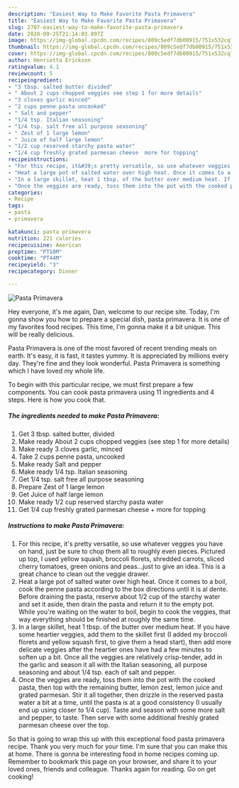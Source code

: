 ```yaml
---
description: "Easiest Way to Make Favorite Pasta Primavera"
title: "Easiest Way to Make Favorite Pasta Primavera"
slug: 2707-easiest-way-to-make-favorite-pasta-primavera
date: 2020-09-25T21:14:03.897Z
image: https://img-global.cpcdn.com/recipes/809c5edf7db00915/751x532cq70/pasta-primavera-recipe-main-photo.jpg
thumbnail: https://img-global.cpcdn.com/recipes/809c5edf7db00915/751x532cq70/pasta-primavera-recipe-main-photo.jpg
cover: https://img-global.cpcdn.com/recipes/809c5edf7db00915/751x532cq70/pasta-primavera-recipe-main-photo.jpg
author: Henrietta Erickson
ratingvalue: 4.1
reviewcount: 5
recipeingredient:
- "3 tbsp. salted butter divided"
- " About 2 cups chopped veggies see step 1 for more details"
- "3 cloves garlic minced"
- "2 cups penne pasta uncooked"
- " Salt and pepper"
- "1/4 tsp. Italian seasoning"
- "1/4 tsp. salt free all purpose seasoning"
- " Zest of 1 large lemon"
- " Juice of half large lemon"
- "1/2 cup reserved starchy pasta water"
- "1/4 cup freshly grated parmesan cheese  more for topping"
recipeinstructions:
- "For this recipe, it&#39;s pretty versatile, so use whatever veggies you have on hand, just be sure to chop them all to roughly even pieces. Pictured up top, I used yellow squash, broccoli florets, shredded carrots, sliced cherry tomatoes, green onions and peas...just to give an idea. This is a great chance to clean out the veggie drawer."
- "Heat a large pot of salted water over high heat. Once it comes to a boil, cook the penne pasta according to the box directions until it is al dente. Before draining the pasta, reserve about 1/2 cup of the starchy water and set it aside, then drain the pasta and return it to the empty pot. While you&#39;re waiting on the water to boil, begin to cook the veggies, that way everything should be finished at roughly the same time."
- "In a large skillet, heat 1 tbsp. of the butter over medium heat. If you have some heartier veggies, add them to the skillet first (I added my broccoli florets and yellow squash first, to give them a head start), then add more delicate veggies after the heartier ones have had a few minutes to soften up a bit. Once all the veggies are relatively crisp-tender, add in the garlic and season it all with the Italian seasoning, all purpose seasoning and about 1/4 tsp. each of salt and pepper."
- "Once the veggies are ready, toss them into the pot with the cooked pasta, then top with the remaining butter, lemon zest, lemon juice and grated parmesan. Stir it all together, then drizzle in the reserved pasta water a bit at a time, until the pasta is at a good consistency (I usually end up using closer to 1/4 cup). Taste and season with some more salt and pepper, to taste. Then serve with some additional freshly grated parmesan cheese over the top."
categories:
- Recipe
tags:
- pasta
- primavera

katakunci: pasta primavera 
nutrition: 221 calories
recipecuisine: American
preptime: "PT10M"
cooktime: "PT44M"
recipeyield: "3"
recipecategory: Dinner

---
```



![Pasta Primavera](https://img-global.cpcdn.com/recipes/809c5edf7db00915/751x532cq70/pasta-primavera-recipe-main-photo.jpg)

Hey everyone, it's me again, Dan, welcome to our recipe site. Today, I'm gonna show you how to prepare a special dish, pasta primavera. It is one of my favorites food recipes. This time, I'm gonna make it a bit unique. This will be really delicious.



Pasta Primavera is one of the most favored of recent trending meals on earth. It's easy, it is fast, it tastes yummy. It is appreciated by millions every day. They're fine and they look wonderful. Pasta Primavera is something which I have loved my whole life.


To begin with this particular recipe, we must first prepare a few components. You can cook pasta primavera using 11 ingredients and 4 steps. Here is how you cook that.

<!--inarticleads1-->

##### The ingredients needed to make Pasta Primavera:

1. Get 3 tbsp. salted butter, divided
1. Make ready  About 2 cups chopped veggies (see step 1 for more details)
1. Make ready 3 cloves garlic, minced
1. Take 2 cups penne pasta, uncooked
1. Make ready  Salt and pepper
1. Make ready 1/4 tsp. Italian seasoning
1. Get 1/4 tsp. salt free all purpose seasoning
1. Prepare  Zest of 1 large lemon
1. Get  Juice of half large lemon
1. Make ready 1/2 cup reserved starchy pasta water
1. Get 1/4 cup freshly grated parmesan cheese + more for topping




<!--inarticleads2-->

##### Instructions to make Pasta Primavera:

1. For this recipe, it&#39;s pretty versatile, so use whatever veggies you have on hand, just be sure to chop them all to roughly even pieces. Pictured up top, I used yellow squash, broccoli florets, shredded carrots, sliced cherry tomatoes, green onions and peas...just to give an idea. This is a great chance to clean out the veggie drawer.
1. Heat a large pot of salted water over high heat. Once it comes to a boil, cook the penne pasta according to the box directions until it is al dente. Before draining the pasta, reserve about 1/2 cup of the starchy water and set it aside, then drain the pasta and return it to the empty pot. While you&#39;re waiting on the water to boil, begin to cook the veggies, that way everything should be finished at roughly the same time.
1. In a large skillet, heat 1 tbsp. of the butter over medium heat. If you have some heartier veggies, add them to the skillet first (I added my broccoli florets and yellow squash first, to give them a head start), then add more delicate veggies after the heartier ones have had a few minutes to soften up a bit. Once all the veggies are relatively crisp-tender, add in the garlic and season it all with the Italian seasoning, all purpose seasoning and about 1/4 tsp. each of salt and pepper.
1. Once the veggies are ready, toss them into the pot with the cooked pasta, then top with the remaining butter, lemon zest, lemon juice and grated parmesan. Stir it all together, then drizzle in the reserved pasta water a bit at a time, until the pasta is at a good consistency (I usually end up using closer to 1/4 cup). Taste and season with some more salt and pepper, to taste. Then serve with some additional freshly grated parmesan cheese over the top.




So that is going to wrap this up with this exceptional food pasta primavera recipe. Thank you very much for your time. I'm sure that you can make this at home. There is gonna be interesting food in home recipes coming up. Remember to bookmark this page on your browser, and share it to your loved ones, friends and colleague. Thanks again for reading. Go on get cooking!
